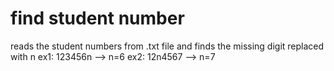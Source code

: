 # find student number
 reads the student numbers from .txt file and finds the missing digit replaced with n
 ex1: 123456n --> n=6
 ex2: 12n4567 --> n=7
